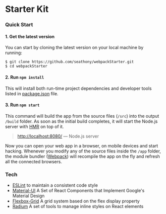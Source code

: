 # Starter Kit

### Quick Start

#### 1. Get the latest version

You can start by cloning the latest version on your
local machine by running:

```shell
$ git clone https://github.com/seathony/webpackStarter.git
$ cd webpackStarter
```

#### 2. Run `npm install`

This will install both run-time project dependencies and developer tools listed
in [package.json](../package.json) file.

#### 3. Run `npm start`

This command will build the app from the source files (`/src`) into the output
`/build` folder. As soon as the initial build completes, it will start the
Node.js server with 
[HMR](https://webpack.github.io/docs/hot-module-replacement) on top of it.

> [http://localhost:8080/](http://localhost:8080/) — Node.js server <br>

Now you can open your web app in a browser, on mobile devices and start
hacking. Whenever you modify any of the source files inside the `/app` folder,
the module bundler ([Webpack](http://webpack.github.io/)) will recompile the
app on the fly and refresh all the connected browsers.

### Tech

* [ESLint](http://eslint.org) to maintain a consistent code style
* [Material-UI](http://www.material-ui.com) A Set of React Components that Implement Google's Material Design
* [Flexbox-Grid](http://flexboxgrid.com) A grid system based on the flex display property
* [Radium](http://stack.formidable.com/radium) A set of tools to manage inline styles on React elements
